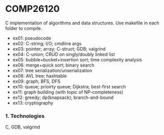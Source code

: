 # COMP26120
C implementation of algorithms and data structures. Use makefile in each folder to compile.
 - ex01: pseudocode
 - ex02: C-string; I/O; cmdline args
 - ex03: pointer; array; C-struct; GDB; valgrind
 - ex04: C-union; CRUD on singly/doubly linked list
 - ex05: bubble+bucket+insertion sort; time complexity analysis
 - ex06: merge+quick sort; binary search
 - ex07: tree serialization/unserialization
 - ex08: AVL tree; hashtable
 - ex09: graph; BFS, DFS
 - ex10: queue; prioirty queue; Dijkstra; best-first search
 - ex11: graph building (with topic of NP-completeness)
 - ex12: greedy; dp(knapsack); branch-and-bound
 - ex13: cryptography


### 1. Technologies
C, GDB, valgrind